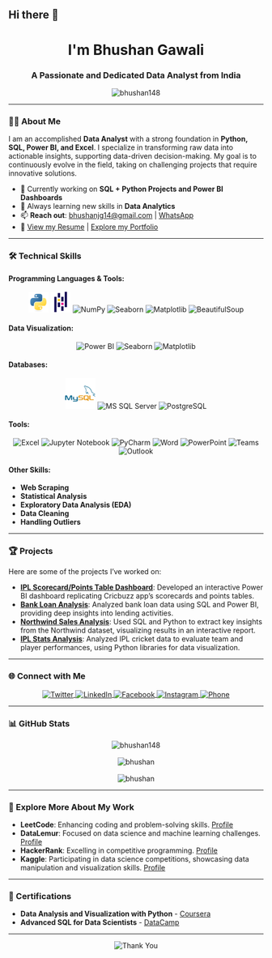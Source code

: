 ## Hi there 👋

<h1 align="center">I'm Bhushan Gawali</h1>
<h3 align="center">A Passionate and Dedicated Data Analyst from India</h3>

<p align="center">
  <img src="https://komarev.com/ghpvc/?username=bhushan148&label=Profile%20views&color=0e75b6&style=flat" alt="bhushan148" />
</p>

---

### 👨‍💻 About Me

I am an accomplished **Data Analyst** with a strong foundation in **Python, SQL, Power BI, and Excel**. I specialize in transforming raw data into actionable insights, supporting data-driven decision-making. My goal is to continuously evolve in the field, taking on challenging projects that require innovative solutions.

- 🔭 Currently working on **SQL + Python Projects and Power BI Dashboards**
- 🌱 Always learning new skills in **Data Analytics**
- 📫 **Reach out**: [bhushanjg14@gmail.com](mailto:bhushanjg14@gmail.com) | [WhatsApp](http://wa.me/+917743927365)
- 📝 [View my Resume](https://your-resume-link.com) | [Explore my Portfolio](https://bhushan148.github.io/Portfolio-Bhushan-Gawali/)

---

### 🛠️ Technical Skills

#### Programming Languages & Tools:
<p align="center">
  <img src="https://raw.githubusercontent.com/devicons/devicon/master/icons/python/python-original.svg" alt="Python" width="40" height="40"/>
  <img src="https://raw.githubusercontent.com/devicons/devicon/2ae2a900d2f041da66e950e4d48052658d850630/icons/pandas/pandas-original.svg" alt="Pandas" width="40" height="40"/> 
  <img src="https://numpy.org/images/logo.svg" alt="NumPy" width="40" height="40"/>
  <img src="https://seaborn.pydata.org/_images/logo-mark-lightbg.svg" alt="Seaborn" width="40" height="40"/> 
  <img src="https://matplotlib.org/_static/logo_dark.svg" alt="Matplotlib" width="150" height="40"/> 
  <img src="https://www.jeveuxetredatascientist.fr/wp-content/uploads/2022/06/BeautifulSoup.jpg" alt="BeautifulSoup" width="150" height="40"/> 
</p>

#### Data Visualization:
<p align="center">
  <img src="https://img.icons8.com/?size=48&id=3sGOUDo9nJ4k&format=png" alt="Power BI" width="40" height="40"/>
  <img src="https://seaborn.pydata.org/_images/logo-mark-lightbg.svg" alt="Seaborn" width="40" height="40"/>
  <img src="https://matplotlib.org/_static/logo_dark.svg" alt="Matplotlib" width="150" height="40"/> 
</p>

#### Databases:
<p align="center">
  <img src="https://raw.githubusercontent.com/devicons/devicon/master/icons/mysql/mysql-original-wordmark.svg" alt="MySQL" width="60" height="60"/>
  <img src="https://www.svgrepo.com/show/303229/microsoft-sql-server-logo.svg" alt="MS SQL Server" width="50" height="50"/>
  <img src="https://www.postgresql.org/media/img/about/press/elephant.png" alt="PostgreSQL" width="40" height="40"/>
</p>

#### Tools:
<p align="center">
  <img src="https://mailmeteor.com/logos/assets/PNG/Microsoft_Office_Excel_Logo_128px.png" alt="Excel" width="40" height="40"/>
  <img src="https://jupyter.org/assets/homepage/main-logo.svg" alt="Jupyter Notebook" width="40" height="40"/>
  <img src="https://upload.wikimedia.org/wikipedia/commons/thumb/1/1d/PyCharm_Icon.svg/768px-PyCharm_Icon.svg.png" alt="PyCharm" width="40" height="35"/>
  <img src="https://mailmeteor.com/logos/assets/PNG/Microsoft_Office_Word_Logo_128px.png" alt="Word" width="40" height="40"/>
  <img src="https://mailmeteor.com/logos/assets/PNG/Microsoft_Office_PowerPoint_Logo_128px.png" alt="PowerPoint" width="40" height="40"/>
  <img src="https://mailmeteor.com/logos/assets/PNG/Microsoft_Office_Teams_Logo_128px.png" alt="Teams" width="40" height="40"/>
  <img src="https://mailmeteor.com/logos/assets/PNG/Microsoft_Office_Outlook_Logo_128px.png" alt="Outlook" width="40" height="40"/>
</p>

#### Other Skills:
- **Web Scraping**
- **Statistical Analysis**
- **Exploratory Data Analysis (EDA)**
- **Data Cleaning**
- **Handling Outliers**

---

### 🏆 Projects

Here are some of the projects I’ve worked on:

- **[IPL Scorecard/Points Table Dashboard](https://github.com/Bhushan148/IPL-Scorecard-Points-Table-Dashboard)**: Developed an interactive Power BI dashboard replicating Cricbuzz app’s scorecards and points tables.
- **[Bank Loan Analysis](https://github.com/Bhushan148/Bank-Loan-Analysis)**: Analyzed bank loan data using SQL and Power BI, providing deep insights into lending activities.
- **[Northwind Sales Analysis](https://github.com/Bhushan148/Northwind-Sales-Analysis)**: Used SQL and Python to extract key insights from the Northwind dataset, visualizing results in an interactive report.
- **[IPL Stats Analysis](https://github.com/Bhushan148/IPL-Stats-Analysis)**: Analyzed IPL cricket data to evaluate team and player performances, using Python libraries for data visualization.

---

### 🌐 Connect with Me

<p align="center">
  <a href="https://x.com/Bhushan58619812?t=ypTn9S1wC7tqCiEE087AZg&s=08" target="_blank">
    <img align="center" src="https://raw.githubusercontent.com/rahuldkjain/github-profile-readme-generator/master/src/images/icons/Social/twitter.svg" alt="Twitter" height="30" width="40" />
  </a>
  <a href="https://www.linkedin.com/in/bhushan-gawali-97b645233?utm_source=share&utm_campaign=share_via&utm_content=profile&utm_medium=android_app" target="_blank">
    <img align="center" src="https://raw.githubusercontent.com/rahuldkjain/github-profile-readme-generator/master/src/images/icons/Social/linked-in-alt.svg" alt="LinkedIn" height="30" width="40" />
  </a>
  <a href="https://www.facebook.com/bhushan.gawali.568" target="_blank">
    <img align="center" src="https://raw.githubusercontent.com/rahuldkjain/github-profile-readme-generator/master/src/images/icons/Social/facebook.svg" alt="Facebook" height="30" width="40" />
  </a>
  <a href="http://instagram.com/bhushangawali_148" target="_blank">
    <img align="center" src="https://raw.githubusercontent.com/rahuldkjain/github-profile-readme-generator/master/src/images/icons/Social/instagram.svg" alt="Instagram" height="30" width="40" />
  </a>
  <a href="tel:7743927365" target="_blank">
    <img align="center" src="https://cdn-icons-png.flaticon.com/128/552/552489.png" alt="Phone" height="30" width="30" />
  </a>
</p>

---

### 📊 GitHub Stats

<p align="center">
  <img align="center" src="https://github-readme-stats.vercel.app/api?username=bhushan148&show_icons=true&locale=en&theme=dark" alt="bhushan148" />
</p>

<p align="center">
  <img align="center" src="https://github-readme-streak-stats.herokuapp.com/?user=bhushan148&theme=dark" alt="bhushan" />
</p>

<p align="center">
  <img align="center" src="https://github-readme-stats.vercel.app/api/top-langs?username=bhushan148&show_icons=true&locale=en&layout=compact&theme=dark" alt="bhushan" />
</p>

---

### 💼 Explore More About My Work

- **LeetCode**: Enhancing coding and problem-solving skills. [Profile](https://leetcode.com/u/bhushanjg14/)
- **DataLemur**: Focused on data science and machine learning challenges. [Profile](https://datalemur.com/profile)
- **HackerRank**: Excelling in competitive programming. [Profile](https://www.hackerrank.com/profile/bhushanjg14)
- **Kaggle**: Participating in data science competitions, showcasing data manipulation and visualization skills. [Profile](https://www.kaggle.com/bhushanjg14)

---

### 📜 Certifications

- **Data Analysis and Visualization with Python** - [Coursera](https://www.coursera.org/learn/python-data-analysis)
- **Advanced SQL for Data Scientists** - [DataCamp](https://www.datacamp.com/courses/advanced-sql-for-data-scientists)

---

<p align="center">
  <img src="https://camo.githubusercontent.com/a6baf8f6221d30650a9b2e58910f0ab582fc2641ef838b769b6b2b548f9c1614/68747470733a2f2f7777772e7369632e74756e6e6c2e6e65742e636f6d2f6469762d616c6c2d6172652f616c6c2d706f6c6c2e706e67" alt="Thank You" width="200"/>
</p>


